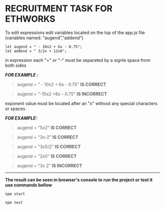 # RECRUITMENT TASK FOR ETHWORKS

To edit expressions edit variables located on
the top of the app.js file (variables named: "augend","addend")

```
let augend = " - 10x2 + 6x - 0.75";
let addend = " 3/2x + 12x0";
```

in expression each "+" or "-" must be
separated by a signle space from both sides

**_FOR EXAMPLE :_**

> augend = " - 10x2 + 6x - 0.75" **IS CORRECT**

> augend = "-10x2 +6x - 0.75" **IS INCORRECT**

exponent value must be located after an "x"
without any special characters or spaces

**_FOR EXAMPLE:_**

> augend = "5x2" **IS CORRECT**

> augend = "3x-2" **IS CORRECT**

> augend = "3x5/2" **IS CORRECT**

> augend = "2x0" **IS CORRECT**

> augend = "3x 2" **IS INCORRECT**

---

**The result can be seen in browser's console
to run the project or test it use commands bellow**

```
npm start

npm test
```
